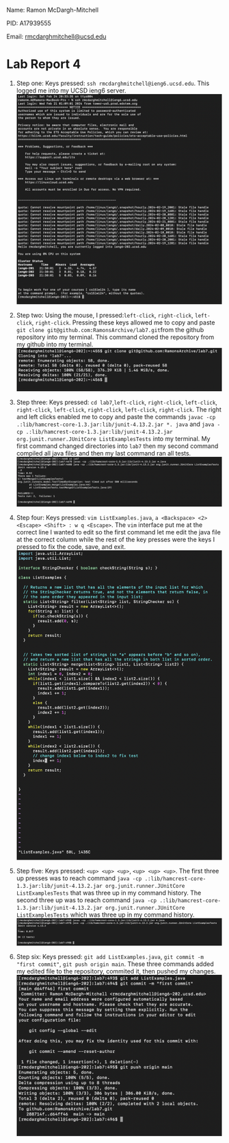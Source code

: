 Name: Ramon McDargh-Mitchell

PID: A17939555

Email: rmcdarghmitchell@ucsd.edu

# Lab Report 4

1. Step one: Keys pressed: `ssh rmcdarghmitchell@ieng6.ucsd.edu`. This logged me into my UCSD ieng6 server.
![Image](step1.png)

2. Step two: Using the mouse, I pressed:`left-click`, `right-click`, `left-click`, `right-click`. Pressing these keys allowed me to copy and paste `git clone git@github.com:RamonsArchive/lab7.git`from the github repository into my terminal. This command cloned the repository from my github into my terminal.
![Image](step2.png) 

3. Step three: Keys pressed: `cd lab7`,`left-click`, `right-click`, `left-click`, `right-click`, `left-click`, `right-click`, `left-click`, `right-click`. The right and left clicks enabled me to copy and paste the commands `javac -cp .:lib/hamcrest-core-1.3.jar:lib/junit-4.13.2.jar *. java` and `java -cp .:lib/hamcrest-core-1.3.jar:lib/junit-4.13.2.jar org.junit.runner.JUnitCore ListExamplesTests` into my terminal. My first command changed directories into `lab7` then my second command compiled all java files and then my last command ran all tests.
![Image](step3.png)

4. Step four: Keys pressed: `vim ListExamples.java`, `a <Backspace> <2> <Escape> <Shift> : w q <Escape>`. The `vim` interface put me at the correct line I wanted to edit so the first command let me edit the java file at the correct column while the rest of the key presses were the keys I pressed to fix the code, save, and exit.
![Image](step4.png)

5. Step five: Keys pressed: `<up> <up> <up>`, `<up> <up> <up>`. The first three up presses was to reach command `java -cp .:lib/hamcrest-core-1.3.jar:lib/junit-4.13.2.jar org.junit.runner.JUnitCore ListExamplesTests` that was three up in my command history. The second three up was to reach command `java -cp .:lib/hamcrest-core-1.3.jar:lib/junit-4.13.2.jar org.junit.runner.JUnitCore ListExamplesTests` which was three up in my command history.
![Image](step6(5).png)

6. Step six: Keys pressed: `git add ListExamples.java`, `git commit -m "first commit"`, `git push origin main`. These three commands added my edited file to the repository, commited it, then pushed my changes.
![Image](step5.png)


